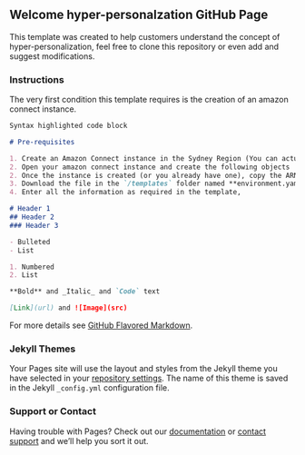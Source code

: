 ## Welcome hyper-personalzation GitHub Page

This template was created to help customers understand the concept of hyper-personalization, feel free to clone this repository or even add and suggest modifications.

### Instructions

The very first condition this template requires is the creation of an amazon connect instance.

```markdown
Syntax highlighted code block

# Pre-requisites

1. Create an Amazon Connect instance in the Sydney Region (You can actually use any of the supported regions, but the content for this demo is oriented for the Sydney Summit).
2. Open your amazon connect instance and create the following objects
2. Once the instance is created (or you already have one), copy the ARN from the Amazon Connect administration screen in the AWS console. (this corresponds the long identifier and it should look like this arn:aws:connect:ap-southeast-2:555555555555:instance/aa555555-7bb7-4cc4-d88d-ee00ee00ee000).
3. Download the file in the `/templates` folder named **environment.yaml** on this repository. Open the cloud formation template section in the AWS console, and select create stack; In the stack options "Specify Template", select the option "Upload a template file", And click in the "Chose file button". When the pop out will open import the **environment.yaml** file.
4. Enter all the information as required in the template,

# Header 1
## Header 2
### Header 3

- Bulleted
- List

1. Numbered
2. List

**Bold** and _Italic_ and `Code` text

[Link](url) and ![Image](src)
```

For more details see [GitHub Flavored Markdown](https://guides.github.com/features/mastering-markdown/).

### Jekyll Themes

Your Pages site will use the layout and styles from the Jekyll theme you have selected in your [repository settings](https://github.com/tebanieo/hyper-personalisation/settings). The name of this theme is saved in the Jekyll `_config.yml` configuration file.

### Support or Contact

Having trouble with Pages? Check out our [documentation](https://help.github.com/categories/github-pages-basics/) or [contact support](https://github.com/contact) and we’ll help you sort it out.
